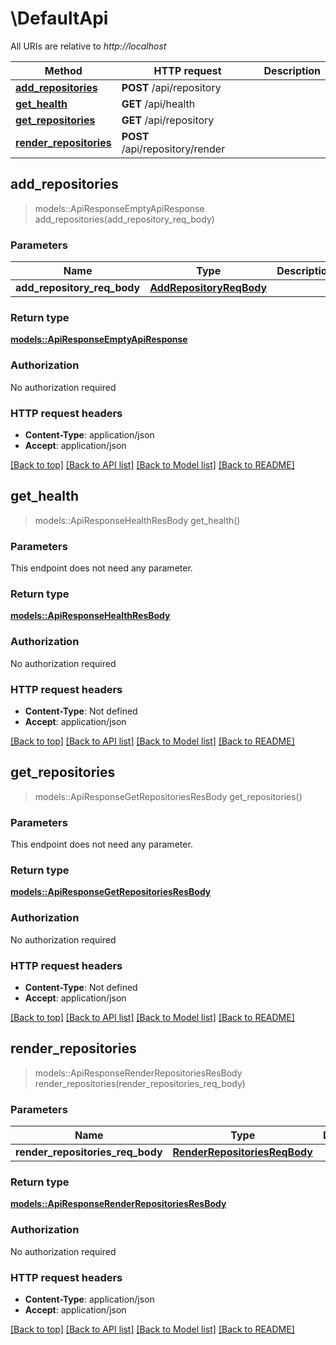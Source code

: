 # \DefaultApi

All URIs are relative to *http://localhost*

Method | HTTP request | Description
------------- | ------------- | -------------
[**add_repositories**](DefaultApi.md#add_repositories) | **POST** /api/repository | 
[**get_health**](DefaultApi.md#get_health) | **GET** /api/health | 
[**get_repositories**](DefaultApi.md#get_repositories) | **GET** /api/repository | 
[**render_repositories**](DefaultApi.md#render_repositories) | **POST** /api/repository/render | 



## add_repositories

> models::ApiResponseEmptyApiResponse add_repositories(add_repository_req_body)


### Parameters


Name | Type | Description  | Required | Notes
------------- | ------------- | ------------- | ------------- | -------------
**add_repository_req_body** | [**AddRepositoryReqBody**](AddRepositoryReqBody.md) |  | [required] |

### Return type

[**models::ApiResponseEmptyApiResponse**](ApiResponse_EmptyApiResponse.md)

### Authorization

No authorization required

### HTTP request headers

- **Content-Type**: application/json
- **Accept**: application/json

[[Back to top]](#) [[Back to API list]](../README.md#documentation-for-api-endpoints) [[Back to Model list]](../README.md#documentation-for-models) [[Back to README]](../README.md)


## get_health

> models::ApiResponseHealthResBody get_health()


### Parameters

This endpoint does not need any parameter.

### Return type

[**models::ApiResponseHealthResBody**](ApiResponse_HealthResBody.md)

### Authorization

No authorization required

### HTTP request headers

- **Content-Type**: Not defined
- **Accept**: application/json

[[Back to top]](#) [[Back to API list]](../README.md#documentation-for-api-endpoints) [[Back to Model list]](../README.md#documentation-for-models) [[Back to README]](../README.md)


## get_repositories

> models::ApiResponseGetRepositoriesResBody get_repositories()


### Parameters

This endpoint does not need any parameter.

### Return type

[**models::ApiResponseGetRepositoriesResBody**](ApiResponse_GetRepositoriesResBody.md)

### Authorization

No authorization required

### HTTP request headers

- **Content-Type**: Not defined
- **Accept**: application/json

[[Back to top]](#) [[Back to API list]](../README.md#documentation-for-api-endpoints) [[Back to Model list]](../README.md#documentation-for-models) [[Back to README]](../README.md)


## render_repositories

> models::ApiResponseRenderRepositoriesResBody render_repositories(render_repositories_req_body)


### Parameters


Name | Type | Description  | Required | Notes
------------- | ------------- | ------------- | ------------- | -------------
**render_repositories_req_body** | [**RenderRepositoriesReqBody**](RenderRepositoriesReqBody.md) |  | [required] |

### Return type

[**models::ApiResponseRenderRepositoriesResBody**](ApiResponse_RenderRepositoriesResBody.md)

### Authorization

No authorization required

### HTTP request headers

- **Content-Type**: application/json
- **Accept**: application/json

[[Back to top]](#) [[Back to API list]](../README.md#documentation-for-api-endpoints) [[Back to Model list]](../README.md#documentation-for-models) [[Back to README]](../README.md)

